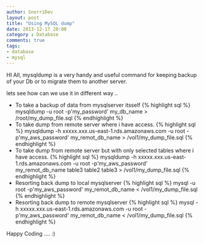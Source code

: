 ```yaml
---
author: SnorriDev
layout: post
title: "Using MySQL dump"
date: 2013-12-17 20:00
category : Database
comments: true
tags:
- database
- mysql
---
```


HI All, mysqldump is a very handy and useful command for keeping backup of your Db or to migrate them to another server.

lets see how can we use it in different way ..

+ To take a backup of data from mysqlserver itsself
{% highlight sql %}
mysqldump -u root -p'my_password' my_db_name > /root/my_dump_file.sql
{% endhighlight %}
+ To take dump from remote server where i have access.
{% highlight sql %}
mysqldump -h xxxxx.xxx.us-east-1.rds.amazonaws.com -u root -p'my_aws_password' my_remot_db_name   > /vol1/my_dump_file.sql
{% endhighlight %}
+ To take dump from remote server but with only selected tables  where i have access.
{% highlight sql %}
mysqldump -h xxxxx.xxx.us-east-1.rds.amazonaws.com -u root -p'my_aws_password' my_remot_db_name  table3 table2 table3 > /vol1/my_dump_file.sql
{% endhighlight %}
+ Resorting back dump  to local  mysqlserver
{% highlight sql %}
mysql  -u root -p'my_aws_password' my_remot_db_name   < /vol1/my_dump_file.sql
{% endhighlight %}
+ Resorting back dump  to remote  mysqlserver
{% highlight sql %}
mysql  -h xxxxx.xxx.us-east-1.rds.amazonaws.com -u root -p'my_aws_password' my_remot_db_name   < /vol1/my_dump_file.sql
{% endhighlight %}


Happy Coding .... :)
